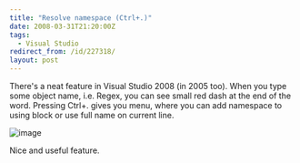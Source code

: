 ```yaml
---
title: "Resolve namespace (Ctrl+.)"
date: 2008-03-31T21:20:00Z
tags:
  - Visual Studio
redirect_from: /id/227318/
layout: post
---
```

There's a neat feature in Visual Studio 2008 (in 2005 too). When you type some object name, i.e. Regex, you can see small red dash at the end of the word. Pressing Ctrl+. gives you menu, where you can add namespace to using block or use full name on current line.

![image](/i/227318/227318.png)

Nice and useful feature.